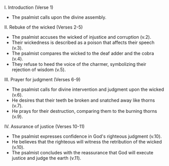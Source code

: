 I. Introduction (Verse 1)
- The psalmist calls upon the divine assembly.

II. Rebuke of the wicked (Verses 2-5)
- The psalmist accuses the wicked of injustice and corruption (v.2).
- Their wickedness is described as a poison that affects their speech (v.3).
- The psalmist compares the wicked to the deaf adder and the cobra (v.4).
- They refuse to heed the voice of the charmer, symbolizing their rejection of wisdom (v.5).

III. Prayer for judgment (Verses 6-9)
- The psalmist calls for divine intervention and judgment upon the wicked (v.6).
- He desires that their teeth be broken and snatched away like thorns (v.7).
- He prays for their destruction, comparing them to the burning thorns (v.9).

IV. Assurance of justice (Verses 10-11)
- The psalmist expresses confidence in God's righteous judgment (v.10).
- He believes that the righteous will witness the retribution of the wicked (v.10).
- The psalmist concludes with the reassurance that God will execute justice and judge the earth (v.11).